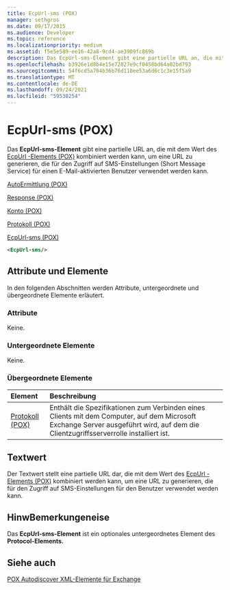 ```yaml
---
title: EcpUrl-sms (POX)
manager: sethgros
ms.date: 09/17/2015
ms.audience: Developer
ms.topic: reference
ms.localizationpriority: medium
ms.assetid: f5e5e589-ee16-42a8-9cd4-ae3909fc869b
description: Das EcpUrl-sms-Element gibt eine partielle URL an, die mit dem Wert des EcpUrl -Elements (POX) kombiniert werden kann, um eine URL zu generieren, die für den Zugriff auf SMS-Einstellungen (Short Message Service) für einen E-Mail-aktivierten Benutzer verwendet werden kann.
ms.openlocfilehash: b3926e1d8b4e15e72827e9cf0458bd64a02bd793
ms.sourcegitcommit: 54f6cd5a704b36b76d110ee53a6d6c1c3e15f5a9
ms.translationtype: MT
ms.contentlocale: de-DE
ms.lasthandoff: 09/24/2021
ms.locfileid: "59538254"
---
```

# <a name="ecpurl-sms-pox"></a>EcpUrl-sms (POX)

Das **EcpUrl-sms-Element** gibt eine partielle URL an, die mit dem Wert des [EcpUrl -Elements (POX)](ecpurl-pox.md) kombiniert werden kann, um eine URL zu generieren, die für den Zugriff auf SMS-Einstellungen (Short Message Service) für einen E-Mail-aktivierten Benutzer verwendet werden kann. 
  
[AutoErmittlung (POX)](autodiscover-pox.md)
  
[Response (POX)](response-pox.md)
  
[Konto (POX)](account-pox.md)
  
[Protokoll (POX)](protocol-pox.md)
  
[EcpUrl-sms (POX)](ecpurl-sms-pox.md)
  
```XML
<EcpUrl-sms/>
```

## <a name="attributes-and-elements"></a>Attribute und Elemente

In den folgenden Abschnitten werden Attribute, untergeordnete und übergeordnete Elemente erläutert.
  
### <a name="attributes"></a>Attribute

Keine.
  
### <a name="child-elements"></a>Untergeordnete Elemente

Keine.
  
### <a name="parent-elements"></a>Übergeordnete Elemente

|**Element**|**Beschreibung**|
|:-----|:-----|
|[Protokoll (POX)](protocol-pox.md) <br/> |Enthält die Spezifikationen zum Verbinden eines Clients mit dem Computer, auf dem Microsoft Exchange Server ausgeführt wird, auf dem die Clientzugriffsserverrolle installiert ist.  <br/> |
   
## <a name="text-value"></a>Textwert

Der Textwert stellt eine partielle URL dar, die mit dem Wert des [EcpUrl -Elements (POX)](ecpurl-pox.md) kombiniert werden kann, um eine URL zu generieren, die für den Zugriff auf SMS-Einstellungen für den Benutzer verwendet werden kann. 
  
## <a name="remarks"></a>HinwBemerkungeneise

Das **EcpUrl-sms-Element** ist ein optionales untergeordnetes Element des **Protocol-Elements.** 
  
## <a name="see-also"></a>Siehe auch



[POX Autodiscover XML-Elemente für Exchange](pox-autodiscover-xml-elements-for-exchange.md)


